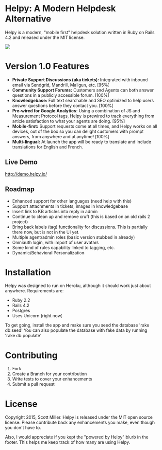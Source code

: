 Helpy: A Modern Helpdesk Alternative
====================================

Helpy is a modern, "mobile first" helpdesk solution written in Ruby on Rails 4.2 and released under the MIT license.

![](http://helpy.io/images/group.png)


Version 1.0 Features
========

- **Private Support Discussions (aka tickets):**
Integrated with inbound email via Sendgrid, Mandrill, Mailgun, etc. [95%]
- **Community Support Forums:** Customers and Agents can both answer questions in a publicly accessible forum. [100%]
- **Knowledgebase:** Full text searchable and SEO optimized to help users answer questions before they contact you. [100%]
- **Pre-wired for Google Analytics:**  Using a combination of JS and Measurement Protocol tags, Helpy is prewired to track everything from article satisfaction to what your agents are doing. [95%]
- **Mobile-first:** Support requests come at all times, and Helpy works on all devices, out of the box so you can delight customers with prompt answers, from anywhere and at anytime! [100%]
- **Multi-lingual:** At launch the app will be ready to translate and include translations for English and French.

Live Demo
---------

http://demo.helpy.io/


Roadmap
-------

- Enhanced support for other languages (need help with this)
- Support attachments in tickets, images in knowledgebase
- Insert link to KB articles into reply in admin
- Continue to clean up and remove cruft (this is based on an old rails 2 project)
- Bring back labels (tag) functionality for discussions.  This is partially there now, but is not in the UI yet.
- Multiple agent/admin roles (basic version stubbed in already)
- Omniauth login, with import of user avatars
- Some kind of rules capability linked to tagging, etc.
- Dynamic/Behavioral Personalization


Installation
============

Helpy was designed to run on Heroku, although it should work just about anywhere. Requirements are:

- Ruby 2.2
- Rails 4.2
- Postgres
- Uses Unicorn (right now)

To get going, install the app and make sure you seed the database 'rake db:seed'
You can also populate the database with fake data by running 'rake db:populate'


Contributing
============

1. Fork
2. Create a Branch for your contribution
3. Write tests to cover your enhancements
4. Submit a pull request




License
=======

Copyright 2015, Scott Miller. Helpy is released under the MIT open source license.  Please contribute back any enhancements you make, even though you don't have to.  

Also, I would appreciate if you kept the "powered by Helpy" blurb in the footer.  This helps me keep track of how many are using Helpy.
